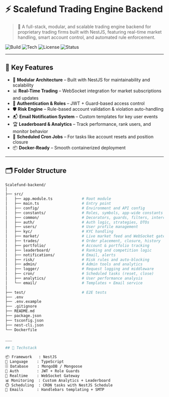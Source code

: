 # ⚡ Scalefund Trading Engine Backend

> 🏦 A full-stack, modular, and scalable trading engine backend for proprietary trading firms built with NestJS, featuring real-time market handling, smart account control, and automated rule enforcement.

![Build](https://img.shields.io/badge/build-passing-brightgreen.svg)
![Tech](https://img.shields.io/badge/stack-NestJS%20%7C%20MongoDB%20%7C%20WebSocket-blueviolet)
![License](https://img.shields.io/badge/license-MIT-lightgrey)
![Status](https://img.shields.io/badge/stability-beta-orange)

---

## 🚀 Key Features

- 🧠 **Modular Architecture** – Built with NestJS for maintainability and scalability
- 📊 **Real-Time Trading** – WebSocket integration for market subscriptions and updates
- 🔐 **Authentication & Roles** – JWT + Guard-based access control
- 🛡️ **Risk Engine** – Rule-based account validation & violation auto-handling
- 📬 **Email Notification System** – Custom templates for key user events
- 🏆 **Leaderboard & Analytics** – Track performance, rank users, and monitor behavior
- 🔁 **Scheduled Cron Jobs** – For tasks like account resets and position closure
- 📦 **Docker-Ready** – Smooth containerized deployment

---

## 🗂️ Folder Structure

```bash
Scalefund-backend/
│
├── src/
│   ├── app.module.ts             # Root module
│   ├── main.ts                   # Entry point
│   ├── config/                   # Environment and API config
│   ├── constants/                # Roles, symbols, app-wide constants
│   ├── common/                   # Decorators, guards, filters, interceptors
│   ├── auth/                     # Auth logic, strategies, DTOs
│   ├── users/                    # User profile management
│   ├── kyc/                      # KYC handling
│   ├── market/                   # Live market feed and WebSocket gateway
│   ├── trades/                   # Order placement, closure, history
│   ├── portfolio/                # Account & portfolio tracking
│   ├── leaderboard/              # Ranking and competition logic
│   ├── notifications/            # Email, alerts
│   ├── risk/                     # Risk rules and auto-blocking
│   ├── admin/                    # Admin tools and analytics
│   ├── logger/                   # Request logging and middleware
│   ├── cron/                     # Scheduled tasks (reset, close)
│   ├── analytics/                # User performance analysis
│   └── email/                    # Templates + Email service
│
├── test/                         # E2E tests
├── .env
├── .env.example
├── .gitignore
├── README.md
├── package.json
├── tsconfig.json
├── nest-cli.json
└── Dockerfile

___

## 🧠 Techstack 

📦 Framework   : NestJS
🧬 Language    : TypeScript
🗄️ Database    : MongoDB / Mongoose
🔐 Auth        : JWT + Role Guards
📡 Realtime    : WebSocket Gateway
📊 Monitoring  : Custom Analytics + Leaderboard
⏱️ Scheduling  : CRON tasks with NestJS Schedule
📧 Emails      : Handlebars templating + SMTP